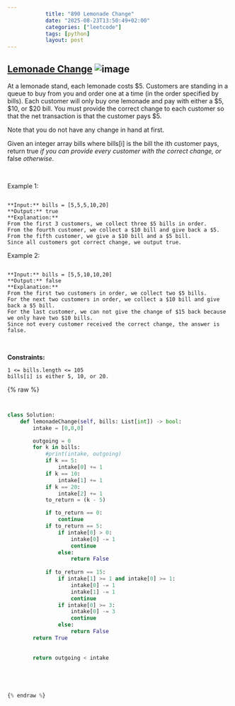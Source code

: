 ```yaml
---
            title: "890 Lemonade Change"
            date: "2025-08-23T13:50:49+02:00"
            categories: ["leetcode"]
            tags: [python]
            layout: post
---
```

            
## [Lemonade Change](https://leetcode.com/problems/lemonade-change) ![image](https://img.shields.io/badge/Difficulty-Easy-brightgreen)

At a lemonade stand, each lemonade costs $5. Customers are standing in a queue to buy from you and order one at a time (in the order specified by bills). Each customer will only buy one lemonade and pay with either a $5, $10, or $20 bill. You must provide the correct change to each customer so that the net transaction is that the customer pays $5.

Note that you do not have any change in hand at first.

Given an integer array bills where bills[i] is the bill the ith customer pays, return true *if you can provide every customer with the correct change, or* false *otherwise*.

 

Example 1:

```

**Input:** bills = [5,5,5,10,20]
**Output:** true
**Explanation:** 
From the first 3 customers, we collect three $5 bills in order.
From the fourth customer, we collect a $10 bill and give back a $5.
From the fifth customer, we give a $10 bill and a $5 bill.
Since all customers got correct change, we output true.

```

Example 2:

```

**Input:** bills = [5,5,10,10,20]
**Output:** false
**Explanation:** 
From the first two customers in order, we collect two $5 bills.
For the next two customers in order, we collect a $10 bill and give back a $5 bill.
For the last customer, we can not give the change of $15 back because we only have two $10 bills.
Since not every customer received the correct change, the answer is false.

```

 

**Constraints:**

	1 <= bills.length <= 105
	bills[i] is either 5, 10, or 20.

{% raw %}


```python


class Solution:
    def lemonadeChange(self, bills: List[int]) -> bool:
        intake = [0,0,0]

        outgoing = 0
        for k in bills:
            #print(intake, outgoing)
            if k == 5:
                intake[0] += 1
            if k == 10:
                intake[1] += 1
            if k == 20:
                intake[2] += 1
            to_return = (k - 5)

            if to_return == 0:
                continue
            if to_return == 5:
                if intake[0] > 0:
                    intake[0] -= 1
                    continue
                else:
                    return False
            
            if to_return == 15:
                if intake[1] >= 1 and intake[0] >= 1:
                    intake[0] -= 1
                    intake[1] -= 1
                    continue
                if intake[0] >= 3:
                    intake[0] -= 3
                    continue
                else:
                    return False
        return True
            
            
        return outgoing < intake


        


{% endraw %}
```
